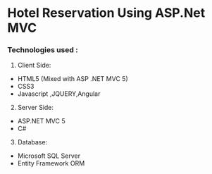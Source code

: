 # Hotel Reservation Using ASP.Net MVC

### Technologies used :

1. Client Side:
- HTML5 (Mixed with ASP .NET MVC 5)
- CSS3
- Javascript ,JQUERY,Angular

2. Server Side:
- ASP.NET MVC 5
- C#

3. Database:
- Microsoft SQL Server
- Entity Framework ORM

